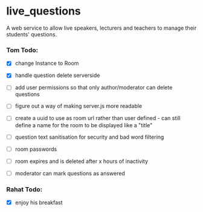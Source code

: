# live_questions

A web service to allow live speakers, lecturers and teachers to manage their students' questions.

### Tom Todo:
- [x] change Instance to Room
- [x] handle question delete serverside
- [ ] add user permissions so that only author/moderator can delete questions
- [ ] figure out a way of making server.js more readable
- [ ] create a uuid to use as room url rather than user defined - can still define a name for the room to be displayed like a "title"
- [ ] question text sanitisation for security and bad word filtering
- [ ] room passwords
- [ ] room expires and is deleted after x hours of inactivity
- [ ] moderator can mark questions as answered


### Rahat Todo:
- [x] enjoy his breakfast
